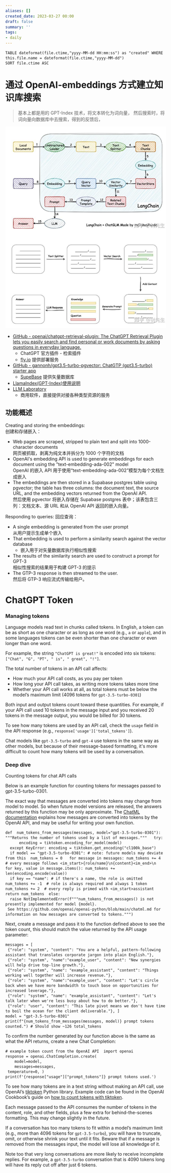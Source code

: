 ```yaml
---
aliases: []
created_date: 2023-03-27 00:00
draft: false
summary: ''
tags:
- daily
---
```


```dataview
TABLE dateformat(file.ctime,"yyyy-MM-dd HH:mm:ss") as "created" WHERE this.file.name = dateformat(file.ctime,"yyyy-MM-dd")
SORT file.ctime ASC
```

# 通过 OpenAI-embeddings 方式建立知识库搜索

> 基本上都是用的 GPT-Index 技术，将文本转化为词向量， 然后搜索时，将词向量向数据库中去搜索，得到的反馈后，

![480](../../Attachments/ca4052dd97ec6976772b74a394afd97f_MD5.png)

- [GitHub - openai/chatgpt-retrieval-plugin: The ChatGPT Retrieval Plugin lets you easily search and find personal or work documents by asking questions in everyday language.](https://github.com/openai/chatgpt-retrieval-plugin)
	- ChatGPT 官方插件 - 检索插件
	- [fly.io](../../Outputs/Card/fly.io.md) 提供部署服务
- [GitHub - gannonh/gpt3.5-turbo-pgvector: ChatGTP (gpt3.5-turbo) starter app](https://github.com/gannonh/gpt3.5-turbo-pgvector)
	- [SupeBase](../../Outputs/Card/SupeBase.md) 提供矢量数据库
- [LlamaIndex(GPT-Index)使用说明](../../Inputs/Article/LlamaIndex(GPT-Index)使用说明.md)
- [LLM Laboratory](https://builtbyjesse.com/lab)
	- 商用软件，直接提供对接各种类型资源的服务

## 功能概述

Creating and storing the embeddings:  
创建和存储嵌入：

- Web pages are scraped, stripped to plain text and split into 1000-character documents  
    网页被抓取，剥离为纯文本并拆分为 1000 个字符的文档
- OpenAI's embedding API is used to generate embeddings for each document using the "text-embedding-ada-002" model  
    OpenAI 的嵌入 API 用于使用“text-embedding-ada-002”模型为每个文档生成嵌入
- The embeddings are then stored in a Supabase postgres table using pgvector; the table has three columns: the document text, the source URL, and the embedding vectors returned from the OpenAI API.  
    然后使用 pgvector 将嵌入存储在 Supabase postgres 表中；该表包含三列：文档文本、源 URL 和从 OpenAI API 返回的嵌入向量。

Responding to queries: 回应查询：

- A single embedding is generated from the user prompt  
    从用户提示生成单个嵌入
- That embedding is used to perform a similarity search against the vector database 
	- 嵌入用于对矢量数据库执行相似性搜索
- The results of the similarity search are used to construct a prompt for GPT-3  
    相似性搜索的结果用于构建 GPT-3 的提示
- The GTP-3 response is then streamed to the user.  
    然后将 GTP-3 响应流式传输给用户。

# ChatGPT Token

### Managing tokens

Language models read text in chunks called tokens. In English, a token can be as short as one character or as long as one word (e.g., `a` or `apple`), and in some languages tokens can be even shorter than one character or even longer than one word.

For example, the string `"ChatGPT is great!"` is encoded into six tokens: `["Chat", "G", "PT", " is", " great", "!"]`.

The total number of tokens in an API call affects:

* How much your API call costs, as you pay per token
* How long your API call takes, as writing more tokens takes more time
* Whether your API call works at all, as total tokens must be below the model’s maximum limit (4096 tokens for `gpt-3.5-turbo-0301`)

Both input and output tokens count toward these quantities. For example, if your API call used 10 tokens in the message input and you received 20 tokens in the message output, you would be billed for 30 tokens.

To see how many tokens are used by an API call, check the `usage` field in the API response (e.g., `response['usage']['total_tokens']`).

Chat models like `gpt-3.5-turbo` and `gpt-4` use tokens in the same way as other models, but because of their message-based formatting, it's more difficult to count how many tokens will be used by a conversation.

### Deep dive

Counting tokens for chat API calls

Below is an example function for counting tokens for messages passed to gpt-3.5-turbo-0301.

The exact way that messages are converted into tokens may change from model to model. So when future model versions are released, the answers returned by this function may be only approximate. The [ChatML documentation](https://github.com/openai/openai-python/blob/main/chatml.md) explains how messages are converted into tokens by the OpenAI API, and may be useful for writing your own function.

```
def  num_tokens_from_messages(messages, model="gpt-3.5-turbo-0301"):   """Returns the number of tokens used by a list of messages."""   try:
      encoding = tiktoken.encoding_for_model(model)
  except KeyError: encoding = tiktoken.get_encoding("cl100k_base")
  if model == "gpt-3.5-turbo-0301": # note: future models may deviate from this  num_tokens = 0   for message in messages: num_tokens += 4  # every message follows <im_start>{role/name}\n{content}<im_end>\n   for key, value in message.items(): num_tokens += len(encoding.encode(value))
  if key == "name": # if there's a name, the role is omitted  num_tokens += -1  # role is always required and always 1 token  num_tokens += 2  # every reply is primed with <im_start>assistant   return num_tokens  else:
  raise NotImplementedError(f"""num_tokens_from_messages() is not presently implemented for model {model}.
 See https://github.com/openai/openai-python/blob/main/chatml.md for information on how messages are converted to tokens.""")
```

Next, create a message and pass it to the function defined above to see the token count, this should match the value returned by the API usage parameter:

```
messages = [
 {"role": "system", "content": "You are a helpful, pattern-following assistant that translates corporate jargon into plain English."},
 {"role": "system", "name":"example_user", "content": "New synergies will help drive top-line growth."},
 {"role": "system", "name": "example_assistant", "content": "Things working well together will increase revenue."},
 {"role": "system", "name":"example_user", "content": "Let's circle back when we have more bandwidth to touch base on opportunities for increased leverage."},
 {"role": "system", "name": "example_assistant", "content": "Let's talk later when we're less busy about how to do better."},
 {"role": "user", "content": "This late pivot means we don't have time to boil the ocean for the client deliverable."}, ]
model = "gpt-3.5-turbo-0301"  
print(f"{num_tokens_from_messages(messages, model)} prompt tokens counted.") # Should show ~126 total_tokens
```

To confirm the number generated by our function above is the same as what the API returns, create a new Chat Completion:

```
# example token count from the OpenAI API  import openai 
response = openai.ChatCompletion.create(
    model=model,
    messages=messages,
 temperature=0, )
print(f'{response["usage"]["prompt_tokens"]} prompt tokens used.')
```

To see how many tokens are in a text string without making an API call, use OpenAI’s [tiktoken](https://github.com/openai/tiktoken) Python library. Example code can be found in the OpenAI Cookbook’s guide on [how to count tokens with tiktoken](https://github.com/openai/openai-cookbook/blob/main/examples/How_to_count_tokens_with_tiktoken.ipynb).

Each message passed to the API consumes the number of tokens in the content, role, and other fields, plus a few extra for behind-the-scenes formatting. This may change slightly in the future.

If a conversation has too many tokens to fit within a model’s maximum limit (e.g., more than 4096 tokens for `gpt-3.5-turbo`), you will have to truncate, omit, or otherwise shrink your text until it fits. Beware that if a message is removed from the messages input, the model will lose all knowledge of it.

Note too that very long conversations are more likely to receive incomplete replies. For example, a `gpt-3.5-turbo` conversation that is 4090 tokens long will have its reply cut off after just 6 tokens.